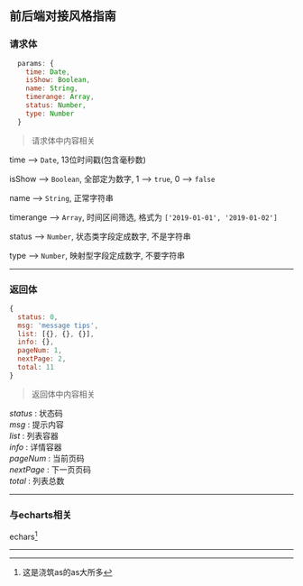 ## 前后端对接风格指南

### 请求体
```javascript
  params: {
    time: Date,
    isShow: Boolean,
    name: String,
    timerange: Array,
    status: Number,
    type: Number
  }
```
> 请求体中内容相关               

time --> `Date`, 13位时间戳(包含毫秒数)

isShow --> `Boolean`, 全部定为数字, 1 --> `true`, 0 --> `false`

name --> `String`, 正常字符串

timerange --> `Array`, 时间区间筛选, 格式为 `['2019-01-01', '2019-01-02']`

status --> `Number`, 状态类字段定成数字, 不是字符串

type --> `Number`, 映射型字段定成数字, 不要字符串

***

### 返回体
```javascript
{
  status: 0,
  msg: 'message tips',
  list: [{}, {}, {}],
  info: {},
  pageNum: 1,
  nextPage: 2,
  total: 11
}
```
> 返回体中内容相关        

*status* : 状态码        
*msg* : 提示内容        
*list* : 列表容器       
*info* : 详情容器       
*pageNum* : 当前页码        
*nextPage* : 下一页页码        
*total* : 列表总数

***

### 与echarts相关
echars[^1]



***

[^1]: 这是浇筑as的as大所多
